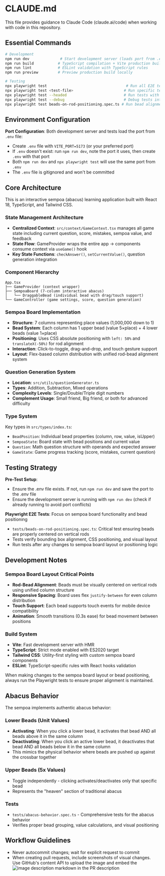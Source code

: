 # CLAUDE.md

This file provides guidance to Claude Code (claude.ai/code) when working with code in this repository.

## Essential Commands

```bash
# Development
npm run dev              # Start development server (loads port from .env VITE_PORT, defaults to 5173)
npm run build           # TypeScript compilation + Vite production build
npm run lint            # ESLint validation with TypeScript rules
npm run preview         # Preview production build locally

# Testing
npx playwright test                                    # Run all E2E tests (loads port from .env)
npx playwright test <test-file>                       # Run specific test file
npx playwright test --headed                          # Run tests with browser UI
npx playwright test --debug                           # Debug tests interactively
npx playwright test beads-on-rod-positioning.spec.ts # Run bead alignment tests
```

## Environment Configuration

**Port Configuration**: Both development server and tests load the port from `.env` file:

- Create `.env` file with `VITE_PORT=5173` (or your preferred port)
- If `.env` doesn't exist: run `npm run dev`, note the port it uses, then create `.env` with that port
- Both `npm run dev` and `npx playwright test` will use the same port from `.env`
- The `.env` file is gitignored and won't be committed

## Core Architecture

This is an interactive sempoa (abacus) learning application built with React 18, TypeScript, and Tailwind CSS.

### State Management Architecture

- **Centralized Context**: `src/context/GameContext.tsx` manages all game state including current question, score, mistakes, sempoa value, and feedback
- **State Flow**: GameProvider wraps the entire app → components consume context via `useGame()` hook
- **Key State Functions**: `checkAnswer()`, `setCurrentValue()`, question generation integration

### Component Hierarchy

```
App.tsx
├── GameProvider (context wrapper)
├── SempoaBoard (7-column interactive abacus)
│   └── DraggableBead (individual bead with drag/touch support)
└── GameController (game settings, score, question generation)
```

### Sempoa Board Implementation

- **Structure**: 7 columns representing place values (1,000,000 down to 1)
- **Bead System**: Each column has 1 upper bead (value 5×place) + 4 lower beads (value 1×place)
- **Positioning**: Uses CSS absolute positioning with `left: 50%` and `translateX(-50%)` for rod alignment
- **Interaction**: Click-to-toggle, drag-and-drop, and touch gesture support
- **Layout**: Flex-based column distribution with unified rod-bead alignment system

### Question Generation System

- **Location**: `src/utils/questionGenerator.ts`
- **Types**: Addition, Subtraction, Mixed operations
- **Complexity Levels**: Single/Double/Triple digit numbers
- **Complement Usage**: Small friend, Big friend, or both for advanced difficulty

### Type System

Key types in `src/types/index.ts`:

- `BeadPosition`: Individual bead properties (column, row, value, isUpper)
- `SempoaState`: Board state with bead positions and current value
- `Question`: Math question structure with operands and expected answer
- `GameState`: Game progress tracking (score, mistakes, current question)

## Testing Strategy

**Pre-Test Setup**:

- Ensure the .env file exists. If not, run `npm run dev` and save the port to the .env file
- Ensure the development server is running with `npm run dev` (check if already running to avoid port conflicts)

**Playwright E2E Tests**: Focus on sempoa board functionality and bead positioning

- `tests/beads-on-rod-positioning.spec.ts`: Critical test ensuring beads are properly centered on vertical rods
- Tests verify bounding box alignment, CSS positioning, and visual layout
- Run tests after any changes to sempoa board layout or positioning logic

## Development Notes

### Sempoa Board Layout Critical Points

- **Rod-Bead Alignment**: Beads must be visually centered on vertical rods using unified column structure
- **Responsive Spacing**: Board uses flex `justify-between` for even column distribution
- **Touch Support**: Each bead supports touch events for mobile device compatibility
- **Animation**: Smooth transitions (0.3s ease) for bead movement between positions

### Build System

- **Vite**: Fast development server with HMR
- **TypeScript**: Strict mode enabled with ES2020 target
- **Tailwind CSS**: Utility-first styling with custom sempoa board components
- **ESLint**: TypeScript-specific rules with React hooks validation

When making changes to the sempoa board layout or bead positioning, always run the Playwright tests to ensure proper alignment is maintained.

## Abacus Behavior

The sempoa implements authentic abacus behavior:

### Lower Beads (Unit Values)

- **Activating**: When you click a lower bead, it activates that bead AND all beads above it in the same column
- **Deactivating**: When you click an active lower bead, it deactivates that bead AND all beads below it in the same column
- This mimics the physical behavior where beads are pushed up against the crossbar together

### Upper Beads (5x Values)

- Toggle independently - clicking activates/deactivates only that specific bead
- Represents the "heaven" section of traditional abacus

### Tests

- `tests/abacus-behavior.spec.ts` - Comprehensive tests for the abacus behavior
- Verifies proper bead grouping, value calculations, and visual positioning

## Workflow Guidelines

- Never autocommit changes; wait for explicit request to commit
- When creating pull requests, include screenshots of visual changes. Use GitHub's content API to upload the image and embed the ![image description](image-url) markdown in the PR description
